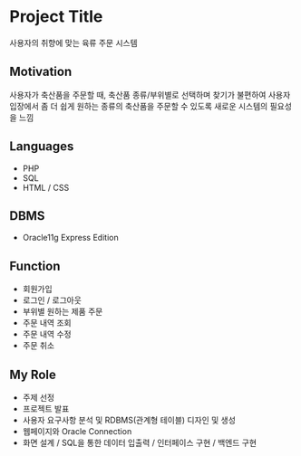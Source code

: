 # Project Title

사용자의 취향에 맞는 육류 주문 시스템

## Motivation

사용자가 축산품을 주문할 때, 축산품 종류/부위별로 선택하며 찾기가 불편하여 사용자 입장에서 좀 더 쉽게
원하는 종류의 축산품을 주문할 수 있도록 새로운 시스템의 필요성을 느낌

## Languages

+ PHP
+ SQL
+ HTML / CSS

## DBMS

+ Oracle11g Express Edition

## Function

+ 회원가입
+ 로그인 / 로그아웃
+ 부위별 원하는 제품 주문
+ 주문 내역 조회
+ 주문 내역 수정
+ 주문 취소

## My Role

+ 주제 선정
+ 프로젝트 발표
+ 사용자 요구사항 분석 및 RDBMS(관계형 테이블) 디자인 및 생성
+ 웹페이지와 Oracle Connection
+ 화면 설계 / SQL을 통한 데이터 입출력 / 인터페이스 구현 / 백엔드 구현



